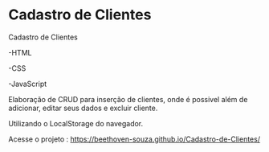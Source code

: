 # Cadastro de Clientes
 Cadastro de Clientes
 
 -HTML
 
 -CSS
 
 -JavaScript
 
 Elaboração de CRUD para inserção de clientes, onde é possivel além de adicionar, editar seus dados e excluir cliente.
 
 Utilizando o LocalStorage do navegador.

Acesse o projeto : https://beethoven-souza.github.io/Cadastro-de-Clientes/
